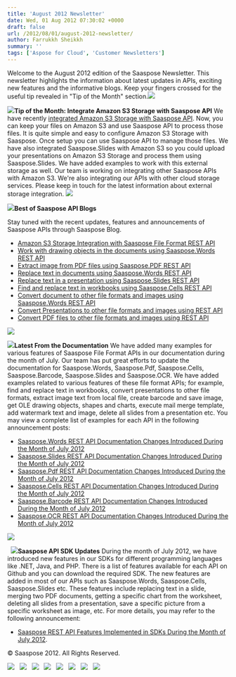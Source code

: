 ```yaml
---
title: 'August 2012 Newsletter'
date: Wed, 01 Aug 2012 07:30:02 +0000
draft: false
url: /2012/08/01/august-2012-newsletter/
author: Farrukkh Sheikkh
summary: ''
tags: ['Aspose for Cloud', 'Customer Newsletters']
---
```


Welcome to the August 2012 edition of the Saaspose Newsletter. This newsletter highlights the information about latest updates in APIs, exciting new features and the informative blogs. Keep your fingers crossed for the useful tip revealed in "Tip of the Month" section.![](https://blog.aspose.com/)

![](https://blog.aspose.com/wp-content/uploads/sites/2/2012/06/tip.png)**Tip of the Month: Integrate Amazon S3 Storage with Saaspose API** We have recently [integrated Amazon S3 Storage with Saaspose API][1]. Now, you can keep your files on Amazon S3 and use Saaspose API to process those files. It is quite simple and easy to configure Amazon S3 Storage with Saaspose. Once setup you can use Saaspose API to manage those files. We have also integrated Saaspose.Slides with Amazon S3 so you could upload your presentations on Amazon S3 Storage and process them using Saaspose.Slides. We have added examples to work with this external storage as well. Our team is working on integrating other Saaspose APIs with Amazon S3. We're also integrating our APIs with other cloud storage services. Please keep in touch for the latest information about external storage integration. ![](https://blog.aspose.com/)

**![](https://docs.aspose.com/)Best of Saaspose API Blogs**

Stay tuned with the recent updates, features and announcements of Saaspose APIs through Saaspose Blog.

*   [Amazon S3 Storage Integration with Saaspose File Format REST API][2]
*   [Work with drawing objects in the documents using Saaspose.Words REST API][3]
*   [Extract image from PDF files using Saaspose.PDF REST API][4]
*   [Replace text in documents using Saaspose.Words REST API][5]
*   [Replace text in a presentation using Saaspose.Slides REST API][6]
*   [Find and replace text in workbooks using Saaspose.Cells REST API][7]
*   [Convert document to other file formats and images using Saaspose.Words REST API][8]
*   [Convert Presentations to other file formats and images using REST API][9]
*   [Convert PDF files to other file formats and images using REST API][10]

![](https://blog.aspose.com/)

**![](https://docs.aspose.com/)Latest From the Documentation** We have added many examples for various features of Saaspose File Format APIs in our documentation during the month of July. Our team has put great efforts to update the documentation for Saaspose.Words, Saaspose.Pdf, Saaspose.Cells, Saaspose.Barcode, Saaspose.Slides and Saaspose.OCR. We have added examples related to various features of these file format APIs; for example, find and replace text in workbooks, convert presentations to other file formats, extract image text from local file, create barcode and save image, get OLE drawing objects, shapes and charts, execute mail merge template, add watermark text and image, delete all slides from a presentation etc. You may view a complete list of examples for each API in the following announcement posts:

*   [Saaspose.Words REST API Documentation Changes Introduced During the Month of July 2012][11]
*   [Saaspose.Slides REST API Documentation Changes Introduced During the Month of July 2012][12]
*   [Saaspose.Pdf REST API Documentation Changes Introduced During the Month of July 2012][13]
*   [Saaspose.Cells REST API Documentation Changes Introduced During the Month of July 2012][14]
*   [Saaspose.Barcode REST API Documentation Changes Introduced During the Month of July 2012][15]
*   [Saaspose.OCR REST API Documentation Changes Introduced During the Month of July 2012][16]

![](https://blog.aspose.com/)

  **![](https://docs.aspose.com/)Saaspose API SDK Updates** During the month of July 2012, we have introduced new features in our SDKs for different programming languages like .NET, Java, and PHP. There is a list of features available for each API on Github and you can download the required SDK. The new features are added in most of our APIs such as Saaspose.Words, Saaspose.Cells, Saaspose.Slides etc. These features include replacing text in a slide, merging two PDF documents, getting a specific chart from the worksheet, deleting all slides from a presentation, save a specific picture from a specific worksheet as image, etc. For more details, you may refer to the following announcement:

*   [Saaspose REST API Features Implemented in SDKs During the Month of July 2012][17].

© Saaspose 2012. All Rights Reserved.

[![][18]](http://www.facebook.com/saaspose)   [![][19]](https://blog.aspose.com/)   ![](https://blog.aspose.com/wp-content/uploads/sites/2/2012/06/linked.png)   [![][20]](http://www.youtube.com/user/SaasposeVideo)   [![][21]](https://blog.aspose.com/)   [![][22]](http://saaspose.com/support/contact-us)   [![][23]](https://apps.saaspose.com/feedback)   [![][24]](http://saaspose.com/support/contact-us)




[1]: http://saaspose.com/blog/announcements/archive/2012/07/26/amazon-s3-storage-integration-with-saaspose-file-format-rest-api.html
[2]: http://saaspose.com/blog/announcements/archive/2012/07/26/amazon-s3-storage-integration-with-saaspose-file-format-rest-api.html
[3]: http://saaspose.com/blog/saaspose-words/archive/2012/07/24/work-with-drawing-objects-in-the-documents-using-saaspose-words-rest-api.html
[4]: http://saaspose.com/blog/saaspose-pdf/archive/2012/07/21/extract-image-from-pdf-files-using-saaspose-pdf-rest-api.html
[5]: http://saaspose.com/blog/saaspose-words/archive/2012/07/20/replace-text-in-documents-using-saaspose-words-rest-api.html
[6]: http://saaspose.com/blog/saaspose-slides/archive/2012/07/19/replace-text-in-a-presentation-using-saaspose-slides-rest-api.html
[7]: http://saaspose.com/blog/saaspose-cells/archive/2012/07/18/find-and-replace-text-in-workbooks-using-saapose-cells-rest-api.html
[8]: http://saaspose.com/blog/saaspose-words/archive/2012/07/02/convert-document-to-other-file-formats-and-images-using-saaspose-words-rest-api.html
[9]: http://saaspose.com/blog/saaspose-slides/archive/2012/07/04/convert-presentations-to-other-file-formats-and-images-using-saaspose-slides-rest-api.html
[10]: http://saaspose.com/blog/saaspose-pdf/archive/2012/07/09/convert-pdf-to-other-file-formats-and-images-using-saaspose-pdf-rest-api.html
[11]: http://saaspose.com/blog/announcements/archive/2012/07/26/saaspose-words-rest-api-documentation-changes-introduced-during-the-month-of-july-2012.html
[12]: http://saaspose.com/blog/announcements/archive/2012/07/26/saaspose-slides-rest-api-documentation-changes-introduced-during-the-month-of-july-2012.html
[13]: http://saaspose.com/blog/announcements/archive/2012/07/26/saaspose-pdf-rest-api-documentation-changes-introduced-during-the-month-of-july-2012.html
[14]: http://saaspose.com/blog/announcements/archive/2012/07/26/saaspose-cells-rest-api-documentation-changes-introduced-during-the-month-of-july-2012.html
[15]: http://saaspose.com/blog/announcements/archive/2012/07/26/saaspose-barcode-rest-api-documentation-changes-introduced-during-the-month-of-july-2012.html
[16]: http://saaspose.com/blog/announcements/archive/2012/07/26/saaspose-ocr-rest-api-documentation-changes-introduced-during-the-month-of-july-2012.html
[17]: http://saaspose.com/blog/announcements/archive/2012/07/26/saaspose-rest-api-features-implemented-in-sdks-during-the-month-of-july-2012.html
[18]: https://blog.aspose.com/wp-content/uploads/sites/2/2012/06/fb.png
[19]: https://blog.aspose.com/wp-content/uploads/sites/2/2012/06/twitter.png
[20]: https://blog.aspose.com/wp-content/uploads/sites/2/2012/06/you_tube.png
[21]: https://blog.aspose.com/wp-content/uploads/sites/2/2012/06/blog.1.png
[22]: https://blog.aspose.com/wp-content/uploads/sites/2/2012/06/mail.png
[23]: https://blog.aspose.com/wp-content/uploads/sites/2/2012/06/feedback.png
[24]: https://blog.aspose.com/wp-content/uploads/sites/2/2012/06/ico_contact.png



